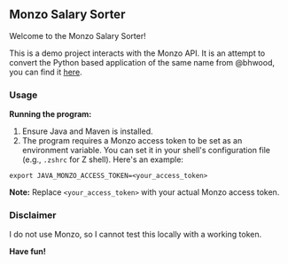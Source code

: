 ## Monzo Salary Sorter
Welcome to the Monzo Salary Sorter!

This is a demo project interacts with the Monzo API.
It is an attempt to convert the Python based application of the same name from @bhwood, you can find it [here](https://github.com/bhwood/monzo-salary-sorter).

### Usage

**Running the program:**

1. Ensure Java and Maven is installed.
2. The program requires a Monzo access token to be set as an environment variable.
You can set it in your shell's configuration file (e.g., `.zshrc` for Z shell).
Here's an example:

`export JAVA_MONZO_ACCESS_TOKEN=<your_access_token>`

**Note:** Replace `<your_access_token>` with your actual Monzo access token.

### Disclaimer

I do not use Monzo, so I cannot test this locally with a working token.

**Have fun!**